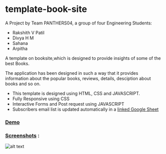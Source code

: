 # template-book-site

A Project by Team PANTHERS04, a group of four Engineering Students:
* Rakshith V Patil
* Divya H M
* Sahana
* Arpitha 

A template on booksite,which is designed to provide 
insights of some of the best Books.

The application has been designed in such a way that it provides
information about the popular books, reviews, details, desciption 
about books and so on.
 
 * This template is designed using HTML, CSS and JAVASCRIPT.
 * Fully Responsive using CSS
 * Interactive Forms and Post request using JAVASCRIPT
 * Subscribers email list is updated automatically in a [linked Google Sheet](https://docs.google.com/spreadsheets/d/1Algls2PDN2saPR628ufmiQYcLxLqgnrQ5VS2bStTvKE/edit?usp=sharing)
   
 ### [Demo](https://panthers04.github.io/template-book-site/)
   
 ### [Screenshots](https://raw.githubusercontent.com/panthers04/template-book-site/main/others/screens.png) :
 
 ![alt text](https://raw.githubusercontent.com/panthers04/template-book-site/main/others/screens.png)
 
